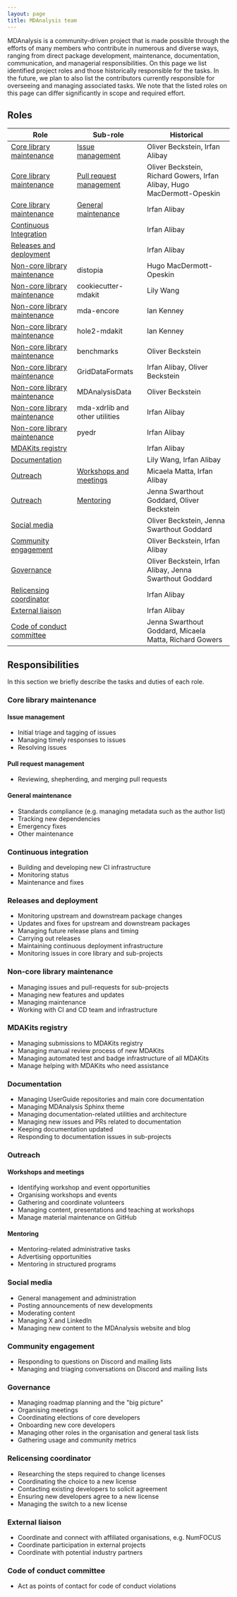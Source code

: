 ```yaml
---
layout: page
title: MDAnalysis team
---
```


MDAnalysis is a community-driven project that is made possible through the efforts of many members who contribute in numerous and diverse ways, ranging from direct package development, maintenance, documentation, communication, and managerial responsibilities. On this page we list identified project roles and those historically responsible for the tasks. In the future, we plan to also list the contributors currently responsible for overseeing and managing associated tasks. We note that the listed roles on this page can differ significantly in scope and required effort.

## Roles

| Role                         | Sub-role                       | Historical                                                              |
|------------------------------|--------------------------------|-------------------------------------------------------------------------|
| [Core library maintenance](#core-library-maintenance)     | [Issue management](#issue-management)               | Oliver Beckstein, Irfan Alibay                                          |
| [Core library maintenance](#core-library-maintenance)     | [Pull request management](#pull-request-management)        | Oliver Beckstein, Richard Gowers, Irfan Alibay, Hugo MacDermott-Opeskin |
| [Core library maintenance](#core-library-maintenance)     | [General maintenance](#general-maintenance)            | Irfan Alibay                                                            |
| [Continuous Integration](#continuous-integration)       |                                | Irfan Alibay                                                            |
| [Releases and deployment](#releases-and-deployment)      |                                | Irfan Alibay                                                            |
| [Non-core library maintenance](#non-core-library-maintenance) | distopia                       | Hugo MacDermott-Opeskin                                                 |
| [Non-core library maintenance](#non-core-library-maintenance) | cookiecutter-mdakit            | Lily Wang                                                               |
| [Non-core library maintenance](#non-core-library-maintenance) | mda-encore                     | Ian Kenney                                                              |
| [Non-core library maintenance](#non-core-library-maintenance) | hole2-mdakit                   | Ian Kenney                                                              |
| [Non-core library maintenance](#non-core-library-maintenance) | benchmarks                     | Oliver Beckstein                                                        |
| [Non-core library maintenance](#non-core-library-maintenance) | GridDataFormats                | Irfan Alibay, Oliver Beckstein                                          |
| [Non-core library maintenance](#non-core-library-maintenance) | MDAnalysisData                 | Oliver Beckstein                                                        |
| [Non-core library maintenance](#non-core-library-maintenance) | mda-xdrlib and other utilities | Irfan Alibay                                                            |
| [Non-core library maintenance](#non-core-library-maintenance) | pyedr                          | Irfan Alibay                                                            |
| [MDAKits registry](#mdakits-registry)             |                                | Irfan Alibay                                                            |
| [Documentation](#documentation)                |                                | Lily Wang, Irfan Alibay                                                 |
| [Outreach](#outreach)                     | [Workshops and meetings](#workshops-and-meetings)         | Micaela Matta, Irfan Alibay                                             |
| [Outreach](#outreach)                     | [Mentoring](#mentoring)                      | Jenna Swarthout Goddard, Oliver Beckstein                               |
| [Social media](#social-media)                 |                                | Oliver Beckstein, Jenna Swarthout Goddard                               |
| [Community engagement](#community-engagement)         |                                | Oliver Beckstein, Irfan Alibay                                          |
| [Governance](#governance)                   |                                | Oliver Beckstein, Irfan Alibay, Jenna Swarthout Goddard                 |
| [Relicensing coordinator](#relicensing-coordinator)      |                                | Irfan Alibay                                                            |
| [External liaison](#external-liaison)             |                                | Irfan Alibay                                                            |
| [Code of conduct committee](#code-of-conduct-committee)    |                                | Jenna Swarthout Goddard, Micaela Matta, Richard Gowers                  |


## Responsibilities

In this section we briefly describe the tasks and duties of each role.

### Core library maintenance

#### Issue management
- Initial triage and tagging of issues
- Managing timely responses to issues
- Resolving issues

#### Pull request management
- Reviewing, shepherding, and merging pull requests

#### General maintenance
- Standards compliance (e.g. managing metadata such as the author list)
- Tracking new dependencies
- Emergency fixes
- Other maintenance

### Continuous integration
- Building and developing new CI infrastructure
- Monitoring status
- Maintenance and fixes

### Releases and deployment
- Monitoring upstream and downstream package changes
- Updates and fixes for upstream and downstream packages
- Managing future release plans and timing
- Carrying out releases
- Maintaining continuous deployment infrastructure
- Monitoring issues in core library and sub-projects

### Non-core library maintenance
- Managing issues and pull-requests for sub-projects
- Managing new features and updates
- Managing maintenance
- Working with CI and CD team and infrastructure

### MDAKits registry
- Managing submissions to MDAKits registry
- Managing manual review process of new MDAKits
- Managing automated test and badge infrastructure of all MDAKits
- Manage helping with MDAKits who need assistance

### Documentation
- Managing UserGuide repositories and main core documentation
- Managing MDAnalysis Sphinx theme
- Managing documentation-related utilities and architecture
- Managing new issues and PRs related to documentation
- Keeping documentation updated
- Responding to documentation issues in sub-projects

### Outreach

#### Workshops and meetings
- Identifying workshop and event opportunities
- Organising workshops and events
- Gathering and coordinate volunteers
- Managing content, presentations and teaching at workshops
- Manage material maintenance on GitHub

#### Mentoring
- Mentoring-related administrative tasks
- Advertising opportunities
- Mentoring in structured programs

### Social media
- General management and administration
- Posting announcements of new developments
- Moderating content
- Managing X and LinkedIn
- Managing new content to the MDAnalysis website and blog


### Community engagement
- Responding to questions on Discord and mailing lists
- Managing and triaging conversations on Discord and mailing lists

### Governance
- Managing roadmap planning and the "big picture"
- Organising meetings
- Coordinating elections of core developers
- Onboarding new core developers
- Managing other roles in the organisation and general task lists
- Gathering usage and community metrics

### Relicensing coordinator
- Researching the steps required to change licenses
- Coordinating the choice to a new license
- Contacting existing developers to solicit agreement
- Ensuring new developers agree to a new license
- Managing the switch to a new license

### External liaison
- Coordinate and connect with affiliated organisations, e.g. NumFOCUS
- Coordinate participation in external projects
- Coordinate with potential industry partners

### Code of conduct committee
- Act as points of contact for code of conduct violations
